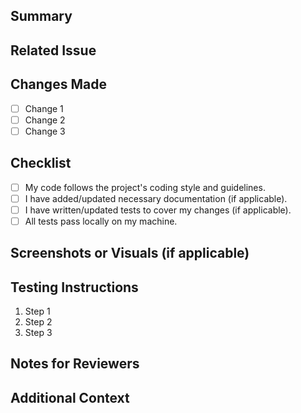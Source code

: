 ## Summary
<!-- Provide a brief overview of the changes and their purpose. -->

## Related Issue
<!-- Link the issue this PR addresses, e.g., "Closes #123" -->

## Changes Made
<!-- List the main changes introduced by this PR. Use bullet points for clarity. -->
- [ ] Change 1
- [ ] Change 2
- [ ] Change 3

## Checklist
<!-- Verify that the following steps have been completed before requesting a review. -->
- [ ] My code follows the project's coding style and guidelines.
- [ ] I have added/updated necessary documentation (if applicable).
- [ ] I have written/updated tests to cover my changes (if applicable).
- [ ] All tests pass locally on my machine.

## Screenshots or Visuals (if applicable)
<!-- Include screenshots, diagrams, or other visuals to help reviewers understand the changes. -->

## Testing Instructions
<!-- Detail steps to test this PR. Include any setup, specific test cases, and expected results. -->
1. Step 1
2. Step 2
3. Step 3

## Notes for Reviewers
<!-- Add any special notes for reviewers, such as areas to focus on or challenges faced. -->

## Additional Context
<!-- Add any other relevant information or context that might be helpful. -->

